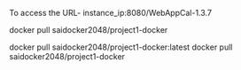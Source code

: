 To access the URL- instance_ip:8080/WebAppCal-1.3.7


docker pull saidocker2048/project1-docker


docker pull saidocker2048/project1-docker:latest
docker pull saidocker2048/project1-docker
